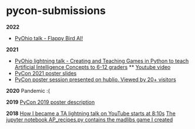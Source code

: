 # pycon-submissions
**2022**
* [PyOhio talk - Flappy Bird AI!](https://www.pyohio.org/2022/program/talks/flappy-bird-ai) 

**2021**
* [PyOhio lightning talk - Creating and Teaching Games in Python to teach Artificial Intelligence Concepts to 6-12 graders](https://www.pyohio.org/2021/program/talks/creating-and-teaching-games-in-python-to-teach-artificial-intelligence-concepts)
** [Youtube video](https://youtu.be/eNaPGZX7Co0)
* [PyCon 2021 poster slides](https://docs.google.com/presentation/d/1AF_CIiptDZVgxBFFpeiFKewns0qONrA9U8IJmOjyMF4/edit?usp=sharing)
* [PyCon poster session presented on hublio. Viewed by 20+ visitors ](https://pyconus2021.hubilo.com/)

**2020**
Pandemic :(

**2019**
[PyCon 2019 poster description](https://us.pycon.org/2019/schedule/presentation/120/) 

**2018**
[How I became a TA lightning talk on YouTube starts at 8:10s](https://www.youtube.com/watch?v=fJj18KzomR0&t=822s) 
[The jupyter notebook AP_recipes.py contains the madlibs game I created](https://github.com/anaypant/anaypant.github.io/blob/master/pycon-submissions/jupyter-notebooks/AP_recipes.ipynb)

